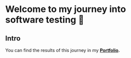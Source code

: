 # Welcome to my journey into software testing 👋

## Intro

You can find the results of this journey in my **[Portfolio](https://github.com/s-magda/Portfolio).**
